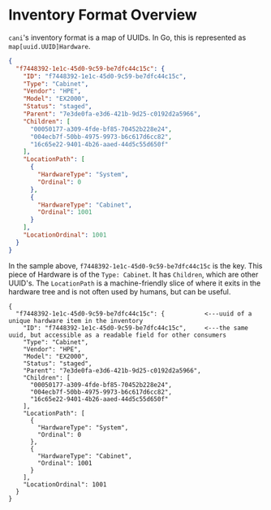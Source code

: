 # Inventory Format Overview

`cani`'s inventory format is a map of UUIDs.  In Go, this is represented as `map[uuid.UUID]Hardware`. 

```json
{
  "f7448392-1e1c-45d0-9c59-be7dfc44c15c": {
    "ID": "f7448392-1e1c-45d0-9c59-be7dfc44c15c",
    "Type": "Cabinet",
    "Vendor": "HPE",
    "Model": "EX2000",
    "Status": "staged",
    "Parent": "7e3de0fa-e3d6-421b-9d25-c0192d2a5966",
    "Children": [
      "00050177-a309-4fde-bf85-70452b228e24",
      "004ecb7f-50bb-4975-9973-b6c617d6cc82",
      "16c65e22-9401-4b26-aaed-44d5c55d650f"
    ],
    "LocationPath": [
      {
        "HardwareType": "System",
        "Ordinal": 0
      },
      {
        "HardwareType": "Cabinet",
        "Ordinal": 1001
      }
    ],
    "LocationOrdinal": 1001
  }
}
```

In the sample above, `f7448392-1e1c-45d0-9c59-be7dfc44c15c` is the key.  This piece of Hardware is of the `Type: Cabinet`.  It has `Children`, which are other UUID's.  The `LocationPath` is a machine-friendly slice of where it exits in the hardware tree and is not often used by humans, but can be useful.

```
{
  "f7448392-1e1c-45d0-9c59-be7dfc44c15c": {           <---uuid of a unique hardware item in the inventory
    "ID": "f7448392-1e1c-45d0-9c59-be7dfc44c15c",     <---the same uuid, but accessible as a readable field for other consumers
    "Type": "Cabinet",
    "Vendor": "HPE",
    "Model": "EX2000",
    "Status": "staged",
    "Parent": "7e3de0fa-e3d6-421b-9d25-c0192d2a5966",
    "Children": [
      "00050177-a309-4fde-bf85-70452b228e24",
      "004ecb7f-50bb-4975-9973-b6c617d6cc82",
      "16c65e22-9401-4b26-aaed-44d5c55d650f"
    ],
    "LocationPath": [
      {
        "HardwareType": "System",
        "Ordinal": 0
      },
      {
        "HardwareType": "Cabinet",
        "Ordinal": 1001
      }
    ],
    "LocationOrdinal": 1001
  }
}
```
